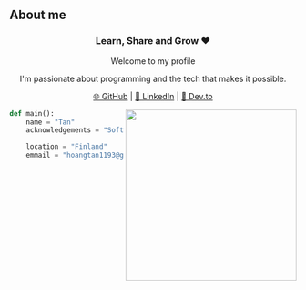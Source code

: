 ## About me
<div align="center">
  <h3>Learn, Share and Grow ❤️ </h3>
  <p>Welcome to my profile</p>
  <p>I'm passionate about programming and the tech that makes it possible.</p>
    <p>
        <a href="https://github.com/tan1193" target="_blank">🌐 GitHub</a> |
        <a href="https://www.linkedin.com/in/tan1193" target="_blank">💼 LinkedIn</a> |
        <a href="https://dev.to/tan1193" target="_blank">📝 Dev.to</a>
  </p>
</div>
<img align="right" width="300" src="https://media1.tenor.com/m/GfSX-u7VGM4AAAAC/coding.gif" />


``` python
def main():
    name = "Tan"
    acknowledgements = "Software Engineer"

    location = "Finland"
    emmail = "hoangtan1193@gmail.com"
```
